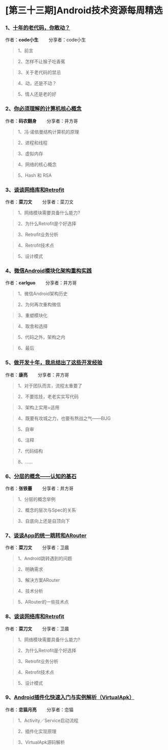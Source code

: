 # [第三十三期]Android技术资源每周精选

### 1、[十年的老代码，你敢动？](http://mp.weixin.qq.com/s?__biz=MzIxNzU1Nzk3OQ==&mid=2247484984&idx=1&sn=78c451d3ea639d79f186c88073814216&chksm=97f6b88ca081319afbca2eb807da8b5e6b3fab5037733305d865b2cc55fd5b94878d1448c31a&mpshare=1&scene=1&srcid=07129eeLVnHcT3dGX8NOCEV3#rd)

作者：**code小生** &emsp;&emsp;分享者：code小生

>1、前言

>2、怎样不让猴子吃香蕉

>3、关于老代码的禁忌

>4、动，还是不动？

>5、情人还是老的好

### 2、[你必须理解的计算机核心概念](http://mp.weixin.qq.com/s?__biz=MzAxOTc0NzExNg==&mid=2665513765&idx=1&sn=85cfdd6a68ae9ee43ba6883af90c1c2c&chksm=80d67b66b7a1f2702a2d359f27c7571913a0fb3bf86ec26c0a0d4e54d36ab5fe47be3adc6384&mpshare=1&scene=1&srcid=0713RoENbzw0QPDWDNrCT0E2#rd)

作者：**码农翻身** &emsp;&emsp;分享者：井方哥

>1、冯·诺依曼结构计算机的原理

>2、进程和线程

>3、虚拟内存

>4、网络的核心概念

>5、Hash 和 RSA

### 3、[谈谈网络库和Retrofit](http://mp.weixin.qq.com/s?__biz=MzI0NTcxNTg5Mg==&mid=2247484027&idx=1&sn=2590322b018bad2a80d2c81696fe463b&chksm=e94b04a0de3c8db6c4e653ca8a07f7fb02f3e8e550442c5f2427316a5d75699354d7378372c2&mpshare=1&scene=1&srcid=0714VCA4qloAj0qimyXkWEad#rd)

作者：**菜刀文** &emsp;&emsp;分享者：菜刀文

>1、网络模块需要具备什么能力?

>2、为什么Retrofit是个好选择

>3、Retrofit业务分析

>4、Retrofit技术点

>5、设计模式

### 4、[微信Android模块化架构重构实践](http://mp.weixin.qq.com/s?__biz=MzAwNDY1ODY2OQ==&mid=2649286672&idx=1&sn=4d9db00c496fcafd1d3e01d69af083f9&chksm=8334cc92b4434584e8bdb117274f41145fb49ba467ec0cd9ba5e3551a8abf92f1996bd6b147a&mpshare=1&scene=1&srcid=0714gcTlj0yUH8SbpCLemCWO#rd)

作者：**carlguo** &emsp;&emsp;分享者：井方哥

>1、微信Android架构历史

>2、为何再次重构微信

>3、重塑模块化

>4、取舍和选择

>5、代码之外，架构之内

>6、最后


### 5、[做开发十年，我总结出了这些开发经验](http://mp.weixin.qq.com/s/ZP58hhDj-CVLD6LDy6XkUA)

作者：**康亮** &emsp;&emsp;分享者：井方哥

>1、对于团队而言，流程太重要了

>2、不要炫技，老老实实写代码

>3、架构上实用+适用

>4、既要有攻城之力，也要有熬战之气——BUG

>5、自审

>6、注释

>7、代码结构

>8、......

### 6、[分层的概念——认知的基石](http://mp.weixin.qq.com/s/yLdRuhIWfLOnLPJSDocEhQ)

作者：**张铁蕾** &emsp;&emsp;分享者：井方哥

>1、分层的概念举例

>2、概念的层次与Spec的关系

>3、自底向上还是自顶向下



### 7、[谈谈App的统一跳转和ARouter](http://mp.weixin.qq.com/s/T3HKsJHs4VVlC6HiWPpSaw)

作者：**菜刀文** &emsp;&emsp;分享者：卫晨

>1、Android跳转遇到的问题

>2、明确需求

>3、解决方案ARouter

>4、技术分析

>5、ARouter的一些技术点

### 8、[谈谈网络库和Retrofit](http://mp.weixin.qq.com/s/_lXQoIoUEx9UC1P29_d8iQ)

作者：**菜刀文** &emsp;&emsp;分享者：卫晨

>1、网络模块需要具备什么能力?

>2、为什么Retrofit是个好选择

>3、Retrofit业务分析

>4、Retrofit技术点

>5、设计模式

### 9、[Android插件化快速入门与实例解析（VirtualApk）](http://www.jianshu.com/p/a7b36d682b6f)

作者：**恋猫月亮** &emsp;&emsp;分享者：恋猫

>1、Activity／Service启动流程

>2、插件化实现原理

>3、VirtualApk源码解析

